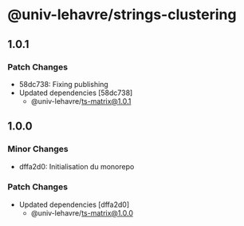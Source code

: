 # @univ-lehavre/strings-clustering

## 1.0.1

### Patch Changes

- 58dc738: Fixing publishing
- Updated dependencies [58dc738]
  - @univ-lehavre/ts-matrix@1.0.1

## 1.0.0

### Minor Changes

- dffa2d0: Initialisation du monorepo

### Patch Changes

- Updated dependencies [dffa2d0]
  - @univ-lehavre/ts-matrix@1.0.0
